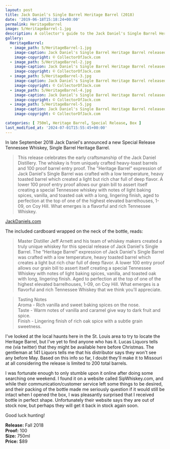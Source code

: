 ```yaml
---
layout: post
title: Jack Daniel's Single Barrel Heritage Barrel (2018)
date: '2019-06-18T15:18:24+00:00'
permalink: HeritageBarrel
image: 5/HeritageBarrel-1.jpg
description: A collector's guide to the Jack Daniel's Single Barrel Heritage Barrel released in 2018
gallery:
  HeritageBarrel:
  - image_path: 5/HeritageBarrel-1.jpg
    image-caption: Jack Daniel's Single Barrel Heritage Barrel released in 2018
    image-copyright: © CollectorOfJack.com
  - image_path: 5/HeritageBarrel-2.jpg
    image-caption: Jack Daniel's Single Barrel Heritage Barrel released in 2018
    image-copyright: © CollectorOfJack.com
  - image_path: 5/HeritageBarrel-3.jpg
    image-caption: Jack Daniel's Single Barrel Heritage Barrel released in 2018
    image-copyright: © CollectorOfJack.com
  - image_path: 5/HeritageBarrel-4.jpg
    image-caption: Jack Daniel's Single Barrel Heritage Barrel released in 2018
    image-copyright: © CollectorOfJack.com
  - image_path: 5/HeritageBarrel-5.jpg
    image-caption: Jack Daniel's Single Barrel Heritage Barrel released in 2018
    image-copyright: © CollectorOfJack.com

categories: [ 750ml, Heritage Barrel, Special Release, Box ]
last_modified_at: '2024-07-01T15:55:45+00:00'
---
```


In late September 2018 Jack Daniel's announced a new Special Release Tennessee Whiskey, Single Barrel Heritage Barrel.

> This release celebrates the early craftsmanship of the Jack Daniel Distillery. The whiskey is from uniquely crafted heavy-toast barrels and 100 proof barrel entry proof. 
> The "Heritage Barrel" expression of Jack Daniel's Single Barrel was crafted with a low temperature, heavy toasted barrel which created a light but rich char full of deep flavor. A lower 100 proof entry proof allows our grain bill to assert itself creating a special Tennessee whiskey with notes of light baking spices, vanilla, and toasted oak with a long, lingering finish, aged to perfection at the top of one of the highest elevated barrelhouses, 1-09, on Coy Hill. What emerges is a flavorful and rich Tennessee Whiskey. 

[JackDaniels.com](https://www.jackdaniels.com/en-us/whiskey/limited/single-barrel-heritage-barrel)

The included cardboard wrapped on the neck of the bottle, reads:

> Master Distiller Jeff Arnett and his team of whiskey makers created a truly unique whiskey for this special release of Jack Daniel's Single Barrel.
> The “Heritage Barrel” expression of Jack Daniel's Single Barrel was crafted with a low temperature, heavy toasted barrel which creates a light but rich char full of deep flavor. A lower 100 entry proof allows our grain bill to assert itself creating a special Tennessee Whiskey with notes of light baking spices, vanilla, and toasted oak with long, lingering finish.
> Aged to perfection at the top of one of the highest elevated barrelhouses, 1-09, on Coy Hill. What emerges is a flavorful and rich Tennessee Whiskey that we think you'll appreciate.

> Tasting Notes  
> Aroma - Rich vanilla and sweet baking spices on the nose.  
> Taste - Warm notes of vanilla and caramel give way to dark fruit and spice.  
> Finish - Lingering finish of rich oak spice with a subtle grain sweetness.  

I've looked at the local haunts here in the St. Louis area to try to locate the Heritage Barrel, but I've yet to find anyone who has it. Lucas Liquors tells me (via twitter) that they might be available here before Christmas. The gentleman at 141 Liquors tells me that his distributor says they won't see any before May. Based on this info so far, I doubt they'll make it to Missouri at all considering the release is limited to 200 total barrels. 

I was fortunate enough to only stumble upon it online after doing some searching one weekend. I found it on a website called SipWhiskey.com, and while their communication/customer service left some things to be desired, and their packing of the bottle made me seriously question if it would still be intact when I opened the box, I was pleasantly surprised that I received bottle in perfect shape. Unfortunately their website says they are out of stock now, but perhaps they will get it back in stock again soon. 

Good luck hunting!

**Release:** Fall 2018  
**Proof:** 100  
**Size:** 750ml  
**Price:** $89  
